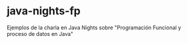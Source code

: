 # java-nights-fp
Ejemplos de la charla en Java Nights sobre "Programación Funcional y proceso de datos en Java"
